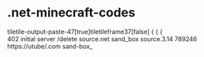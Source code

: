 .net-minecraft-codes
====================
tiletile-output-paste-47[true]tiletileframe37[false] 
                {
                   {
                       {  
         402 initial server 
/delete source.net sand_box source.3.14 789246 https://utube/.com sand-box_
